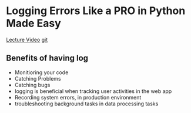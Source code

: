 # Logging Errors Like a PRO in Python Made Easy

[Lecture Video](https://youtu.be/ulCL6JcCBI4?si=shRZSyJy-JYxnCDk)
[git](https://github.com/ahsankhan609/Python-Development/tree/master/logging_errors)

## Benefits of having log

- Monitioring your code
- Catching Problems
- Catching bugs
- logging is beneficial when tracking user activities in the web app
- Recording system errors, in production environment
- troubleshooting background tasks in data processing tasks
